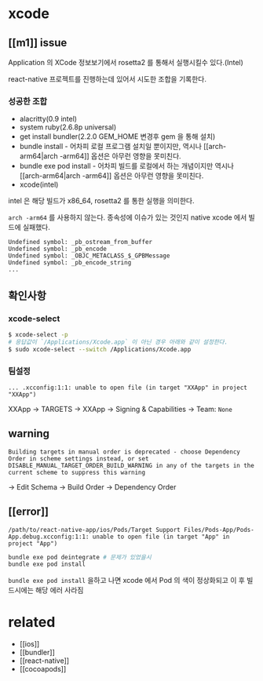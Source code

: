 # xcode

## [[m1]] issue
Application 의 XCode 정보보기에서 rosetta2 를 통해서 실행시킬수 있다.(Intel)

react-native 프로젝트를 진행하는데 있어서 시도한 조합을 기록한다.

### 성공한 조합
- alacritty(0.9 intel)
- system ruby(2.6.8p universal)
- get install bundler(2.2.0 GEM_HOME 변경후 gem 을 통해 설치)
- bundle install - 어차피 로컬 프로그램 설치일 뿐이지만, 역시나 [[arch-arm64|arch -arm64]] 옵션은 아무런 영향을 못미친다.
- bundle exe pod install - 어차피 빌드를 로컬에서 하는 개념이지만 역시나 [[arch-arm64|arch -arm64]] 옵션은 아무런 영향을 못미친다.
- xcode(intel)

intel 은 해당 빌드가 x86_64, rosetta2 를 통한 실행을 의미한다.

`arch -arm64` 를 사용하지 않는다. 종속성에 이슈가 있는 것인지 native xcode 에서 빌드에 실패했다.
```
Undefined symbol: _pb_ostream_from_buffer
Undefined symbol: _pb_encode
Undefined symbol: _OBJC_METACLASS_$_GPBMessage
Undefined symbol: _pb_encode_string
...
```

## 확인사항

### xcode-select
```sh
$ xcode-select -p
# 응답값이 `/Applications/Xcode.app` 이 아닌 경우 아래와 같이 설정한다.
$ sudo xcode-select --switch /Applications/Xcode.app
```

### 팀설정
```
... .xcconfig:1:1: unable to open file (in target "XXApp" in project "XXApp")
```
XXApp -> TARGETS -> XXApp -> Signing & Capabilities -> Team: `None`

## warning
```text
Building targets in manual order is deprecated - choose Dependency Order in scheme settings instead, or set DISABLE_MANUAL_TARGET_ORDER_BUILD_WARNING in any of the targets in the current scheme to suppress this warning
```
-> Edit Schema -> Build Order -> Dependency Order

## [[error]]
```text
/path/to/react-native-app/ios/Pods/Target Support Files/Pods-App/Pods-App.debug.xcconfig:1:1: unable to open file (in target "App" in project "App")
```
```sh
bundle exe pod deintegrate # 문제가 있었을시
bundle exe pod install
```

`bundle exe pod install` 을하고 나면 xcode 에서 Pod 의 색이 정상화되고 이 후 빌드시에는 해당 에러 사라짐

# related
- [[ios]]
- [[bundler]]
- [[react-native]]
- [[cocoapods]]
